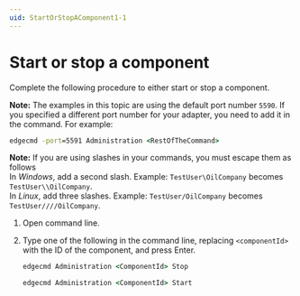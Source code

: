 ```yaml
---
uid: StartOrStopAComponent1-1
---
```


# Start or stop a component

Complete the following procedure to either start or stop a component.

**Note:** The examples in this topic are using the default port number `5590`. If you specified a different port number for your adapter, you need to add it in the command. For example:

```cmd
edgecmd -port=5591 Administration <RestOfTheCommand>
```

**Note:** If you are using slashes in your commands, you must escape them as follows<br> 
In *Windows*, add a second slash. Example: `TestUser\OilCompany` becomes `TestUser\\OilCompany`.<br>
In *Linux*, add three slashes. Example: `TestUser/OilCompany` becomes `TestUser////OilCompany`.

1. Open command line.
2. Type one of the following in the command line, replacing `<componentId>` with the ID of the component, and press Enter.

   ```cmd
   edgecmd Administration <ComponentId> Stop
   ```
  
   ```cmd
   edgecmd Administration <ComponentId> Start
   ```
